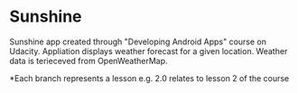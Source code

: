 # Sunshine
Sunshine app created through "Developing Android Apps" course on Udacity. Appliation displays weather forecast for a given location. Weather data is terieceved from OpenWeatherMap.

*Each branch represents a lesson e.g. 2.0 relates to lesson 2 of the course
